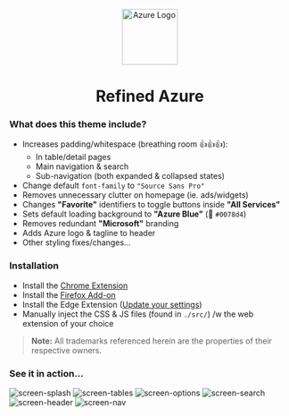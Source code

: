 <p align="center"><img src="https://user-images.githubusercontent.com/459713/61894766-154fc480-aedf-11e9-8709-366969aafee4.png" alt="Azure Logo" width="100px"></p>

<h1 align="center">Refined Azure</h1>

### What does this theme include?

- Increases padding/whitespace  (breathing room 👍👍👍):
  - In table/detail pages
  - Main navigation & search
  - Sub-navigation (both expanded & collapsed states)
- Change default `font-family` to `"Source Sans Pro"`
- Removes unnecessary clutter on homepage (ie. ads/widgets)
- Changes **"Favorite"** identifiers to toggle buttons inside **"All Services"**
- Sets default loading background to **"Azure Blue"** (💙 `#0078d4`)
- Removes redundant **"Microsoft"** branding
- Adds Azure logo & tagline to header
- Other styling fixes/changes...

### Installation
- Install the [Chrome Extension](https://chrome.google.com/webstore/detail/lnlpbocclenkbodommljgkegehadjocp/publish-review?hl=en)
- Install the [Firefox Add-on](https://addons.mozilla.org/en-CA/firefox/addon/refined-azure/)
- Install the Edge Extension ([Update your settings](https://pureinfotech.com/install-chrome-extension-chromium-edge/))
- Manually inject the CSS & JS files (found in `./src/`) /w the web extension of your choice

> **Note:** All trademarks referenced herein are the properties of their respective owners.

### See it in action...

![screen-splash](https://user-images.githubusercontent.com/459713/61894487-880c7000-aede-11e9-9a45-5c5046c716db.jpg)
![screen-tables](https://user-images.githubusercontent.com/459713/61894486-8773d980-aede-11e9-9b81-cc9e60883455.jpg)
![screen-options](https://user-images.githubusercontent.com/459713/61897904-2223e680-aee6-11e9-8098-12d572cb0400.jpg)
![screen-search](https://user-images.githubusercontent.com/459713/61894488-880c7000-aede-11e9-907c-0b435f90ace2.jpg)
![screen-header](https://user-images.githubusercontent.com/459713/61894490-880c7000-aede-11e9-9625-1e0d61646df6.jpg)
![screen-nav](https://user-images.githubusercontent.com/459713/61894489-880c7000-aede-11e9-8a50-2352f1cf1174.jpg)
